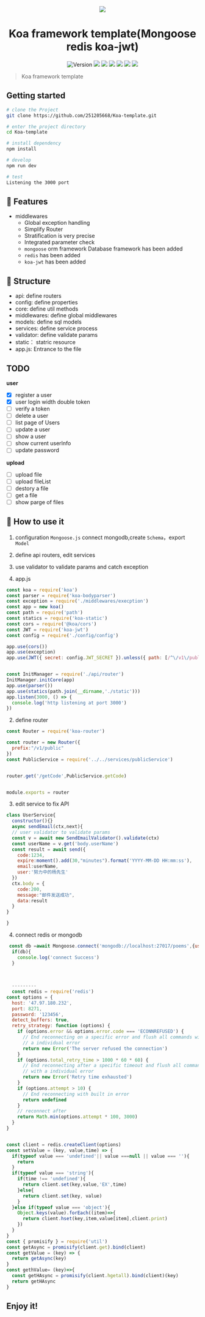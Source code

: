 
<p align="center">
<img src="https://image.yangxiansheng.top/img/undraw_publish_article_icso.png?imagelist" />
</p>
<h1 align="center">Koa framework template(Mongoose redis koa-jwt) </h1>
<p align ="center">
  <img alt="Version" src="https://img.shields.io/badge/version-1.0.0-blue.svg?cacheSeconds=2592000" />
    <img src="https://img.shields.io/badge/koa-2.7.0-blue.svg" />
  <img src="https://img.shields.io/badge/jsonwebtoken-8.4.0-blue.svg" />
    <img src="https://img.shields.io/badge/validator-10.11.0-blue.svg" />
  <img src="https://img.shields.io/badge/node-%3E%3D%206.0.0-blue.svg" />
  <img src="https://img.shields.io/badge/npm-%3E%3D%203.0.0-blue.svg" />
  <img src="https://img.shields.io/badge/axios-0.18.0-blue.svg" />
</p>

> Koa framework template

## Getting started

```sh
# clone the Project
git clone https://github.com/251205668/Koa-template.git

# enter the project directory
cd Koa-template

# install dependency
npm install

# develop
npm run dev

# test
Listening the 3000 port

```
## 🌲 Features

- middlewares
  - Global exception handling
  - Simplify Router
  - Stratification is very precise
  - Integrated parameter check
  - `mongoose` orm framework Database framework has been added
  -  `redis` has been added
  - `koa-jwt` has been added
  
## 📂 Structure

- api: define routers
- config: define properties
- core: define util methods
- middlewares: define global middlewares
- models: define sql models
- services: define service process
- validator: define validate params
- static： statric resource
- app.js: Entrance to the file

## TODO

**user**

- [x] register a user
- [x] user login width double token
- [ ] verify a token
- [ ] delete a user
- [ ] list page of Users
- [ ] update a user
- [ ] show a user
- [ ] show current userInfo
- [ ] update password

**upload**

- [ ] upload file
- [ ] upload fileList
- [ ] destory a file
- [ ] get a file 
- [ ] show parge of files

## 🔏 How to use it

1. configuration `Mongoose.js` connect mongodb,create `Schema`，export `Model`
2. define api routers, edit services
3. use validator to validate params and catch exception

1. app.js
```js
const koa = require('koa')
const parser = require('koa-bodyparser')
const exception = require('./middlewares/execption')
const app = new koa()
const path = require('path')
const statics = require('koa-static')
const cors = require('@koa/cors')
const JWT = require('koa-jwt')
const config = require('./config/config')

app.use(cors())
app.use(exception)
app.use(JWT({ secret: config.JWT_SECRET }).unless({ path: [/^\/v1\/public/] }));


const InitManager = require('./api/router')
InitManager.initCore(app)
app.use(parser())
app.use(statics(path.join(__dirname,'./static')))
app.listen(3000, () => {
  console.log('http listening at port 3000')
})

```

2. define router
```js
const Router = require('koa-router')

const router = new Router({
  prefix:"/v1/public"
})
const PublicService = require('../../services/publicService')


router.get('/getCode',PublicService.getCode)


module.exports = router

```

3. edit service to fix API

```js
class UserService{
  constructor(){}
  async sendEmail(ctx,next){
  // user validator to validate params
  const v = await new SendEmailValidator().validate(ctx)
  const userName = v.get('body.userName')
  const result = await send({
    code:1234,
    expire:moment().add(30,"minutes").format('YYYY-MM-DD HH:mm:ss'),
    email:userName,
    user:'努力中的杨先生'
  })
  ctx.body = {
    code:200,
    message:"邮件发送成功",
    data:result
  }
}

}
```
4. connect redis or mongodb
```js
 const db =await Mongoose.connect('mongodb://localhost:27017/poems',{useNewUrlParser:true,useUnifiedTopology:true})
  if(db){
    console.log('connect Success')
  }
  
  
  
  ---------
  const redis = require('redis')
const options = {
  host: '47.97.180.232',
  port: 8271,
  password: '123456',
  detect_buffers: true,
  retry_strategy: function (options) {
    if (options.error && options.error.code === 'ECONNREFUSED') {
      // End reconnecting on a specific error and flush all commands with
      // a individual error
      return new Error('The server refused the connection')
    }
    if (options.total_retry_time > 1000 * 60 * 60) {
      // End reconnecting after a specific timeout and flush all commands
      // with a individual error
      return new Error('Retry time exhausted')
    }
    if (options.attempt > 10) {
      // End reconnecting with built in error
      return undefined
    }
    // reconnect after
    return Math.min(options.attempt * 100, 3000)
  }
}


const client = redis.createClient(options)
const setValue = (key, value,time) => {
  if(typeof value === 'undefined'|| value ===null || value === ''){
    return
  }
  if(typeof value === 'string'){
    if(time !== 'undefined'){
      return client.set(key,value,'EX',time)
    }else{
      return client.set(key, value)
    }
  }else if(typeof value === 'object'){
    Object.keys(value).forEach((item)=>{
      return client.hset(key,item,value[item],client.print)
    })
  }
}
const { promisify } = require('util')
const getAsync = promisify(client.get).bind(client)
const getValue = (key) => {
  return getAsync(key)
}
const gethValue= (key)=>{
  const getHAsync = promisify(client.hgetall).bind(client)(key)
  return getHAsync
} 
```






## Enjoy it!
